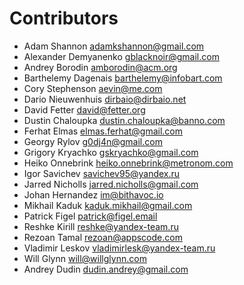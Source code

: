 # Contributors
- Adam Shannon <adamkshannon@gmail.com>
- Alexander Demyanenko <gblacknoir@gmail.com>
- Andrey Borodin <amborodin@acm.org>
- Barthelemy Dagenais <barthelemy@infobart.com>
- Cory Stephenson <aevin@me.com>
- Dario Nieuwenhuis <dirbaio@dirbaio.net>
- David Fetter <david@fetter.org>
- Dustin Chaloupka <dustin.chaloupka@banno.com>
- Ferhat Elmas <elmas.ferhat@gmail.com>
- Georgy Rylov <g0dj4n@gmail.com>
- Grigory Kryachko <gskryachko@gmail.com>
- Heiko Onnebrink <heiko.onnebrink@metronom.com>
- Igor Savichev <savichev95@yandex.ru>
- Jarred Nicholls <jarred.nicholls@gmail.com>
- Johan Hernandez <im@bithavoc.io>
- Mikhail Kaduk <kaduk.mikhail@gmail.com>
- Patrick Figel <patrick@figel.email>
- Reshke Kirill <reshke@yandex-team.ru>
- Rezoan Tamal <rezoan@appscode.com>
- Vladimir Leskov <vladimirlesk@yandex-team.ru>
- Will Glynn <will@willglynn.com>
- Andrey Dudin <dudin.andrey@gmail.com>

